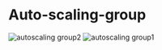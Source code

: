 # Auto-scaling-group
![autoscaling group2](https://user-images.githubusercontent.com/84575233/132384712-199a9722-666d-4f42-8b86-fdce8aef8690.PNG)
![autoscaling group1](https://user-images.githubusercontent.com/84575233/132384727-c82b038e-4e44-49ef-9c33-a4b96dbfd9d0.PNG)
